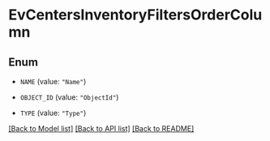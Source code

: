 # EvCentersInventoryFiltersOrderColumn

## Enum


* `NAME` (value: `"Name"`)

* `OBJECT_ID` (value: `"ObjectId"`)

* `TYPE` (value: `"Type"`)


[[Back to Model list]](../README.md#documentation-for-models) [[Back to API list]](../README.md#documentation-for-api-endpoints) [[Back to README]](../README.md)


